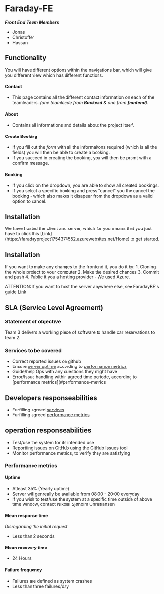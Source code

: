# Faraday-FE
**_Front End Team Members_**
* Jonas
* Christoffer
* Hassan

<h2>Functionality</h2>
You will have different options within the navigations bar, which will give you different view which has different functions.


<h4>Contact</h4>

* This page contains all the different contact information on each of the teamleaders. _(one teamleade from **Backend** & one from **frontend**)._

<h4>About</h4>

* Contains all informations and details about the project itself.

<h4>Create Booking</h4>

* If you fill out the _form_ with all the informaitons required (which is all the fields) you will then be able to create a booking. 
* If you succeed in creating the booking, you will then be promt with a confirm message. 

<h4>Booking</h4>

* If you click on the dropdown, you are able to show all created bookings.
* If you select a specific booking and press "cancel" you the cancel the booking - which also makes it disapear from the dropdown as a valid option to cancel.



<h2>Installation</h2>
We have hosted the client and server, which for you means that you just have to click this [Link](https://faradayproject1754374552.azurewebsites.net/Home) to get started. 


<h2>Installation</h2>
If you want to make any changes to the frontend it, you do it by:
1. Cloning the whole project to your computer
2. Make the desired changes
3. Commit and push
4. Public it you a hosting provider - We used Azure.

ATTENTION: If you want to host the server anywhere else, see FaradayBE's guide [Link](https://github.com/knockers-2019/Faraday-BE)


## SLA (Service Level Agreement)
### Statement of objective
Team 3 delivers a working piece of software to handle car reservations to team 2.

### Services to be covered
- Correct reported issues on github
- Ensure [server uptime](#uptime) according to [performance metrics](#performance-metrics)
- Guide/help Ops with any questions they might have
- Error/Issue handling within agreed time periode, according to [performance metrics](#performance-metrics

## Developers responseabilities
- Furfilling agreed [services](#services-to-be-covered)
- Furfilling agreed [performance metrics](#performance-metrics)

## operation responseabilities
- Test/use the system for its intended use
- Reportiing issues on GitHub using the GitHub Issues tool
- Monitor performance metrics, to verify they are satisfying


### Performance metrics
#### Uptime
- Atleast 35% (Yearly uptime)
- Server will genreally be available from 08:00 - 20:00 everyday
- If you wish to test/use the system at a specific time outside of above time window, contact Nikolai Sjøholm Christiansen

#### Mean response time
_Disregarding the initial request_
- Less than 2 seconds

#### Mean recovery time
- 24 Hours

#### Failure frequency
- Failures are defined as system crashes
- Less than three failures/day
